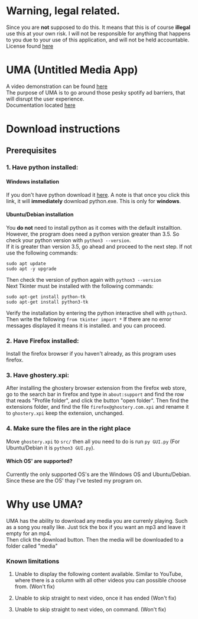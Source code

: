 # Warning, legal related.
Since you are **not** supposed to do this. It means that this is of course **illegal** use this at your own risk. I will not be responsible for anything that happens to you due to your use of this application, and will not be held accountable. License found [here](https://github.com/YJH16120/UMA/blob/main/docs/license)

# UMA (Untitled Media App)
A video demonstration can be found [here](https://youtu.be/Pi5b0CzH4EM)  
The purpose of UMA is to go around those pesky spotify ad barriers, that will disrupt the user experience.   
Documentation located [here](https://github.com/YJH16120/UMA/blob/main/docs.md)  

# Download instructions
## Prerequisites
### 1. Have python installed:
#### Windows installation 
If you don't have python download it [here](https://www.python.org/ftp/python/3.9.0/python-3.9.0-amd64.exe). A note is that once you click this link, it will __immediately__ download python.exe. This is only for __windows__.

#### Ubuntu/Debian installation
You __do not__ need to install python as it comes with the default installtion. However, the program does need a python version greater than 3.5. So check your python version  with `python3 --version`.  
If it is greater than version 3.5, go ahead and proceed to the next step. If not use the following commands:
```
sudo apt update
sudo apt -y upgrade
```
Then check the version of python again with `python3 --version`  
Next Tkinter must be installed with the following commands:
```
sudo apt-get install python-tk
sudo apt-get install python3-tk
```
Verify the installation by entering the python interactive shell with `python3`. Then write the following `from tkinter import *`
If there are no error messages displayed it means it is installed. and you can proceed.

### 2. Have Firefox installed:
Install the firefox browser if you haven't already, as this program uses firefox.

### 3. Have ghostery.xpi:
After installing the ghostery browser extension from the firefox web store, go to the search bar in firefox and type in `about:support` and find the row that reads
"Profile folder", and click the button "open folder". Then find the extensions folder, and find the file `firefox@ghostery.com.xpi` and rename it to
`ghostery.xpi` keep the extension, unchanged.

### 4. Make sure the files are in the right place
Move `ghostery.xpi` to `src/` then all you need to do is run `py GUI.py` (For Ubuntu/Debian it is `python3 GUI.py`).

#### Which OS' are supported?
Currently the only supported OS's are the Windows OS and Ubuntu/Debian. Since these are the OS' thay I've tested my program on. 

# Why use UMA?
UMA has the ability to download any media you are currenly playing. Such as a song you really like. Just tick the box if you want an mp3 and leave it empty for an mp4.  
Then click the download button. Then the media will be downloaded to a folder called "media"

### Known limitations
1. Unable to display the following content available. Similar to YouTube, where there is a column with all other videos you can possible choose from. (Won't fix)

3. Unable to skip straight to next video, once it has ended (Won't fix)

4. Unable to skip straight to next video, on command. (Won't fix)
